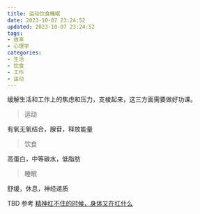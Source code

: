 ```yaml
---
title: 运动饮食睡眠
date: 2023-10-07 23:24:52
updated: 2023-10-07 23:24:52
tags:
- 效率
- 心理学
categories:
- 生活
- 饮食
- 工作
- 运动
---
```


缓解生活和工作上的焦虑和压力，支棱起来，这三方面需要做好功课。

> 运动

有氧无氧结合，腺苷，释放能量

>  饮食

高蛋白，中等碳水，低脂肪

> 睡眠

舒缓，休息，神经递质



TBD
参考
[精神扛不住的时候，身体又在扛什么](https://www.xiaoyuzhoufm.com/episode/65138133738eb4279aa5e545)
